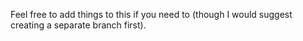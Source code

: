 Feel free to add things to this if you need to (though I would suggest creating a separate branch first).
